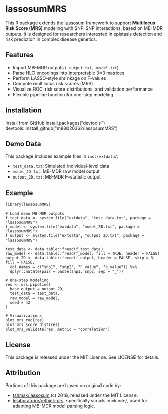 # lassosumMRS

This R package extends the [lassosum](https://github.com/tshmak/lassosum) framework to support **Multilocus Risk Score (MRS)** modeling with SNP–SNP interactions, based on MB-MDR outputs. It is designed for researchers interested in epistasis detection and risk prediction in complex disease genetics.

## Features

-   Import MB-MDR outputs (`.output.txt`, `.model.txt`)
-   Parse HLO encodings into interpretable 3×3 matrices
-   Perform LASSO-style shrinkage on F-values
-   Compute multilocus risk scores (MRS)
-   Visualize ROC, risk score distributions, and validation performance
-   Flexible pipeline function for one-step modeling

## Installation

Install from GitHub install.packages("devtools") devtools::install_github("m88020362/lassosumMRS")

## Demo Data

This package includes example files in `inst/extdata/`:
-   `test_data.txt`: Simulated individual-level data
-   `model_2D.txt`: MB-MDR raw model output
-   `output_2D.txt`: MB-MDR F-statistic output

## Example

```{r}
library(lassosumMRS)

# Load demo MB-MDR outputs
f_test_data <- system.file("extdata", "test_data.txt", package = "lassosumMRS")
f_model <- system.file("extdata", "model_2D.txt", package = "lassosumMRS")
f_output <- system.file("extdata", "output_2D.txt", package = "lassosumMRS")

test_data <- data.table::fread(f_test_data)
raw_model <- data.table::fread(f_model, fill = TRUE, header = FALSE)
output_2D <- data.table::fread(f_output, header = FALSE, skip = 3, fill = FALSE,
  col.names = c("snp1", "snp2", "F_value", "p_value")) %>%
  dplyr::mutate(pair = paste(snp1, snp2, sep = "_"))

# One-step modeling
res <- mrs.pipeline(
  base_output = output_2D,
  test_data = test_data,
  raw_model = raw_model,
  seed = 42
)

# Visualizations
plot_mrs_roc(res)
plot_mrs_score_dist(res)
plot_mrs_validate(res, metric = "correlation")
```

## License
This package is released under the MIT License. See LICENSE for details.

## Attribution

Portions of this package are based on original code by:

- [tshmak/lassosum](https://github.com/tshmak/lassosum) (c) 2016, released under the MIT License.
- [lelaboratoire/rethink-prs](https://github.com/lelaboratoire/rethink-prs), specifically scripts in `mb-mdr/`, used for adapting MB-MDR model parsing logic.

